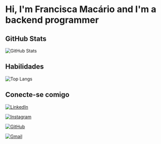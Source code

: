 # Hi, I'm Francisca Macário and I'm a backend programmer

## GitHub Stats
![GitHub Stats](https://github-readme-stats.vercel.app/api?username=franciscamac&theme=transparent&bg_color=000&border_color=30A3DC&show_icons=true&icon_color=30A3DC&title_color=E94D5F&text_color=FFF)

## Habilidades
![Top Langs](https://github-readme-stats-git-masterrstaa-rickstaa.vercel.app/api/top-langs/?username=franciscamac&layout=compact&bg_color=000&border_color=30A3DC&title_color=E94D5F&text_color=FFF)

## Conecte-se comigo
[![LinkedIn](https://img.shields.io/badge/LinkedIn-0077B5?style=for-the-badge&logo=linkedin&logoColor=white)](https://www.linkedin.com/in/francisca-macário-35b6a8190/)

[![Instagram](https://img.shields.io/badge/-Instagram-%23E4405F?style=for-the-badge&logo=instagram&logoColor=white)](https://www.instagram.com/fran_macario0/)

[![GitHub](https://img.shields.io/badge/GitHub-100000?style=for-the-badge&logo=github&logoColor=white)](https://github.com/franciscamac)

[![Gmail](https://img.shields.io/badge/Gmail-333333?style=for-the-badge&logo=gmail&logoColor=red)](mailto:franpms89@gmail.com)
